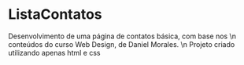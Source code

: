 # ListaContatos
Desenvolvimento de uma página de contatos básica, com base nos \n
conteúdos do curso Web Design, de Daniel Morales. \n
Projeto criado utilizando apenas html e css
